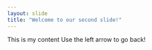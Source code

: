```yaml
---
layout: slide
title: "Welcome to our second slide!"
---
```

This is my content
Use the left arrow to go back!